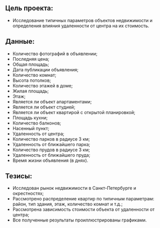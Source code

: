 ## Цель проекта:
- Исследование типичных параметров объектов недвижимости и определения влияния удаленности от центра на их стоимость.

## Данные:
- Количество фотографий в объявлении;	
- Последняя цена;	
- Общая площадь;	
- Дата публикации объявления;	
- Количество комнат;	
- Высота потолков;	
- Количество этажей в доме;	
- Жилая площадь;	
- Этаж;
- Является ли объект апартаментами;	
- Является ли объект студией;
- Является ли объект квартирой с открытой планировкой;	
- Площадь кухни;	
- Количество балконов;
- Насенный пункт;	
- Удаленность от центра; 
- Количество парков в радиусе 3 км;	
- Удаленность от ближайшего парка;
- Количество прудов в радиусе 3 км;		
- Удаленность от ближайшего пруда;	
- Время жизни объявления (в днях).

## Тезисы:
- Исследован рынок недвижимости в Санкт-Петербурге и окрестностях;
- Рассмотрено распределение квартир по типичным параметрам: район, тип здания, этаж, количество комнат и т.д.;
- Рассмотрена зависимость стоимости объекта от удаленности от центра;
- Все полученные результаты проиллюстрированы графиками.
